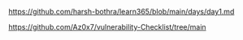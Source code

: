 
https://github.com/harsh-bothra/learn365/blob/main/days/day1.md

https://github.com/Az0x7/vulnerability-Checklist/tree/main


